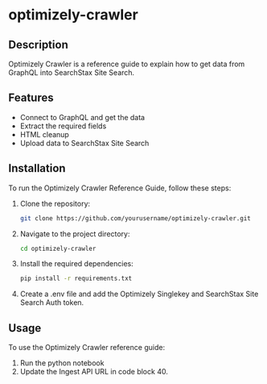 # optimizely-crawler

## Description
Optimizely Crawler is a reference guide to explain how to get data from GraphQL into SearchStax Site Search.

## Features
- Connect to GraphQL and get the data
- Extract the required fields
- HTML cleanup
- Upload data to SearchStax Site Search

## Installation
To run the Optimizely Crawler Reference Guide, follow these steps:

1. Clone the repository:
    ```sh
    git clone https://github.com/yourusername/optimizely-crawler.git
    ```
2. Navigate to the project directory:
    ```sh
    cd optimizely-crawler
    ```
3. Install the required dependencies:
    ```sh
    pip install -r requirements.txt
    ```
4. Create a .env file and add the Optimizely Singlekey and SearchStax Site Search Auth token.
   
   

## Usage
To use the Optimizely Crawler reference guide:
1. Run the python notebook
2. Update the Ingest API URL in code block 40.
